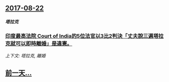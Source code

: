 ## [2017-08-22](/news/2017/08/22/index.md)

##### 塔拉克
### [印度最高法院 Court of India的5位法官以3比2判決「丈夫說三遍塔拉克就可以即時離婚」是違憲。 ](/news/2017/08/22/印度最高法院-Court-of-India的5位法官以3比2判決-丈夫說三遍塔拉克就可以即時離婚-是違憲.md)
_上下文: 塔拉克, 離婚_

## [前一天...](/news/2017/08/21/index.md)

